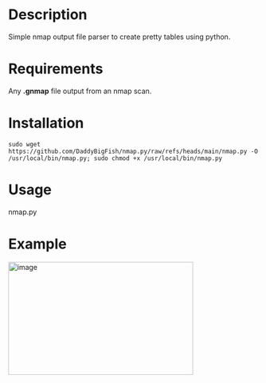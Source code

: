# Description
Simple nmap output file parser to create pretty tables using python.

# Requirements
Any **.gnmap** file output from an nmap scan.

# Installation
```
sudo wget https://github.com/DaddyBigFish/nmap.py/raw/refs/heads/main/nmap.py -O /usr/local/bin/nmap.py; sudo chmod +x /usr/local/bin/nmap.py
```

# Usage
nmap.py

# Example
<img width="371" height="227" alt="image" src="https://github.com/user-attachments/assets/16fdc58a-821b-4948-a66f-4b38c1ff1d58" />

